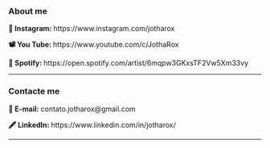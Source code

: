 <div>
  <h3>
    About me
  </h3>
    <p><b>📱 Instagram: </b>https://www.instagram.com/jotharox</p>
  <p><b>📽️ You Tube: </b>https://www.youtube.com/c/JothaRox</p>
    <p><b>🎵 Spotify: </b>https://open.spotify.com/artist/6mqpw3GKxsTF2Vw5Xm33vy</p>
</div>
<hr/>
<div>
  <h3>
    Contacte me
  </h3>
  <p><b>📧 E-mail: </b>contato.jotharox@gmail.com</p>
  <p><b>🖋️ LinkedIn: </b>https://www.linkedin.com/in/jotharox/</p>
</div>
<hr/>
